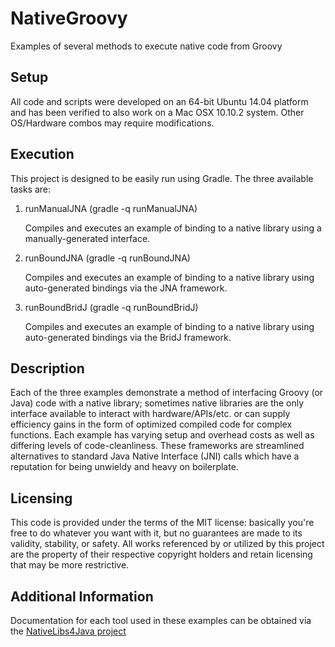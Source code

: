 # NativeGroovy
Examples of several methods to execute native code from Groovy

Setup
---------------
All code and scripts were developed on an 64-bit Ubuntu 14.04 platform and has been verified to also work on a Mac OSX 10.10.2 system. Other OS/Hardware combos may require modifications.

Execution
---------------
This project is designed to be easily run using Gradle. The three available tasks are:

1. runManualJNA (gradle -q runManualJNA)

   Compiles and executes an example of binding to a native library using a manually-generated interface.

2. runBoundJNA (gradle -q runBoundJNA)

   Compiles and executes an example of binding to a native library using auto-generated bindings via the JNA framework.

3. runBoundBridJ (gradle -q runBoundBridJ)

   Compiles and executes an example of binding to a native library using auto-generated bindings via the BridJ framework.

Description
---------------
Each of the three examples demonstrate a method of interfacing Groovy (or Java) code with a native library; sometimes native libraries are the only interface available to interact with hardware/APIs/etc. or can supply efficiency gains in the form of optimized compiled code for complex functions. Each example has varying setup and overhead costs as well as differing levels of code-cleanliness. These frameworks are streamlined alternatives to standard Java Native Interface (JNI) calls which have a reputation for being unwieldy and heavy on boilerplate.

Licensing
--------------
This code is provided under the terms of the MIT license: basically you're free to do whatever you want with it, but no guarantees are made to its validity, stability, or safety. All works referenced by or utilized by this project are the property of their respective copyright holders and retain licensing that may be more restrictive.

Additional Information
-------------
Documentation for each tool used in these examples can be obtained via the [NativeLibs4Java project](https://github.com/nativelibs4java)
